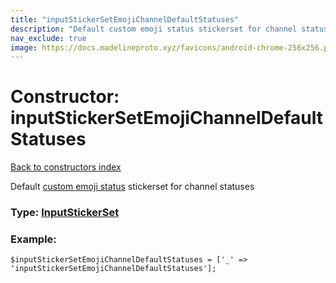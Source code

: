 ```yaml
---
title: "inputStickerSetEmojiChannelDefaultStatuses"
description: "Default custom emoji status stickerset for channel statuses"
nav_exclude: true
image: https://docs.madelineproto.xyz/favicons/android-chrome-256x256.png
---
```

# Constructor: inputStickerSetEmojiChannelDefaultStatuses  
[Back to constructors index](/API_docs/constructors/index.html)



Default [custom emoji status](https://core.telegram.org/api/emoji-status) stickerset for channel statuses




### Type: [InputStickerSet](/API_docs/types/InputStickerSet.html)


### Example:

```
$inputStickerSetEmojiChannelDefaultStatuses = ['_' => 'inputStickerSetEmojiChannelDefaultStatuses'];
```  
